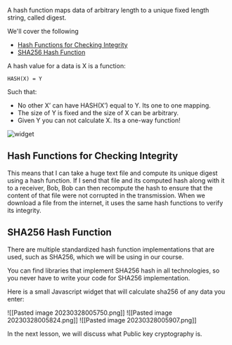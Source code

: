 
A hash function maps data of arbitrary length to a unique fixed length string, called digest.

We'll cover the following

-   [Hash Functions for Checking Integrity](https://www.educative.io/courses/hands-on-blockchain-hyperledger-fabric/JYzvKPXyA5P#Hash-Functions-for-Checking-Integrity)
-   [SHA256 Hash Function](https://www.educative.io/courses/hands-on-blockchain-hyperledger-fabric/JYzvKPXyA5P#SHA256-Hash-Function)

A hash value for a data is X is a function:

`HASH(X) = Y`

Such that:

-   No other X’ can have HASH(X’) equal to Y. Its one to one mapping.
-   The size of Y is fixed and the size of X can be arbitrary.
-   Given Y you can not calculate X. Its a one-way function!

![widget](https://www.educative.io/api/collection/5178686537990144/5741031244955648/page/5757334940811264/image/5665117697998848?page_type=collection_lesson)

## Hash Functions for Checking Integrity[](https://www.educative.io/courses/hands-on-blockchain-hyperledger-fabric/JYzvKPXyA5P#Hash-Functions-for-Checking-Integrity)

This means that I can take a huge text file and compute its unique digest using a hash function. If I send that file and its computed hash along with it to a receiver, Bob, Bob can then recompute the hash to ensure that the content of that file were not corrupted in the transmission. When we download a file from the internet, it uses the same hash functions to verify its integrity.

## SHA256 Hash Function[](https://www.educative.io/courses/hands-on-blockchain-hyperledger-fabric/JYzvKPXyA5P#SHA256-Hash-Function)

There are multiple standardized hash function implementations that are used, such as SHA256, which we will be using in our course.

You can find libraries that implement SHA256 hash in all technologies, so you never have to write your code for SHA256 implementation.

Here is a small Javascript widget that will calculate sha256 of any data you enter:


![[Pasted image 20230328005750.png]]
![[Pasted image 20230328005824.png]]
![[Pasted image 20230328005907.png]]


In the next lesson, we will discuss what Public key cryptography is.